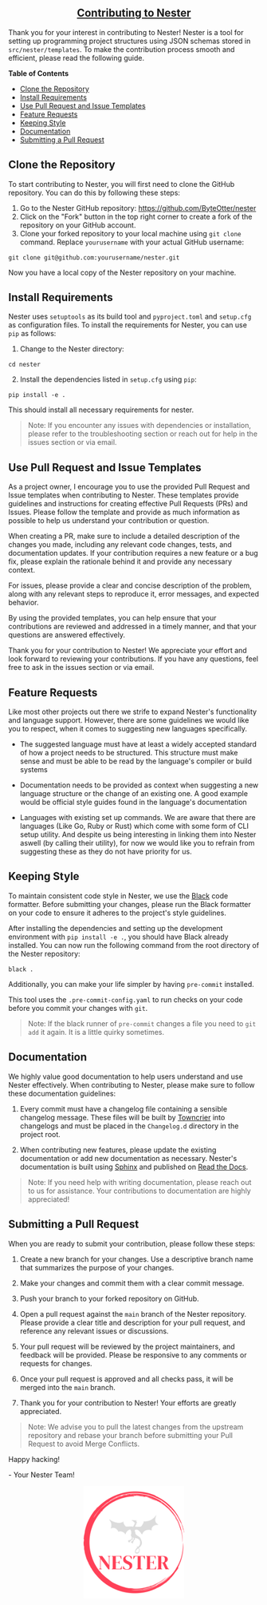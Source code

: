 <h2 align="center" style="text-decoration:underline">Contributing to Nester</h2>

Thank you for your interest in contributing to Nester! Nester is a tool for setting up programming project structures using JSON schemas stored in `src/nester/templates`. To make the contribution process smooth and efficient, please read the following guide.

**Table of Contents**
- [Clone the Repository](#clone-the-repository)
- [Install Requirements](#install-requirements)
- [Use Pull Request and Issue Templates](#use-pull-request-and-issue-templates)
- [Feature Requests](#feature-requests)
- [Keeping Style](#keeping-style)
- [Documentation](#documentation)
- [Submitting a Pull Request](#submitting-a-pull-request)


## Clone the Repository

To start contributing to Nester, you will first need to clone the GitHub repository. You can do this by following these steps:

1. Go to the Nester GitHub repository: https://github.com/ByteOtter/nester
2. Click on the "Fork" button in the top right corner to create a fork of the repository on your GitHub account.
3. Clone your forked repository to your local machine using `git clone` command. Replace `yourusername` with your actual GitHub username:

```shell
git clone git@github.com:yourusername/nester.git
```

Now you have a local copy of the Nester repository on your machine.

## Install Requirements

Nester uses `setuptools` as its build tool and `pyproject.toml` and `setup.cfg` as configuration files. To install the requirements for Nester, you can use `pip` as follows:

1. Change to the Nester directory:

```shell
cd nester
```

2. Install the dependencies listed in `setup.cfg` using `pip`:

```shell
pip install -e .
```

This should install all necessary requirements for nester.

>Note: If you encounter any issues with dependencies or installation, please refer to the troubleshooting section or reach out for help in the issues section or via email.

## Use Pull Request and Issue Templates

As a project owner, I encourage you to use the provided Pull Request and Issue templates when contributing to Nester. These templates provide guidelines and instructions for creating effective Pull Requests (PRs) and Issues. Please follow the template and provide as much information as possible to help us understand your contribution or question.

When creating a PR, make sure to include a detailed description of the changes you made, including any relevant code changes, tests, and documentation updates. If your contribution requires a new feature or a bug fix, please explain the rationale behind it and provide any necessary context.

For issues, please provide a clear and concise description of the problem, along with any relevant steps to reproduce it, error messages, and expected behavior.

By using the provided templates, you can help ensure that your contributions are reviewed and addressed in a timely manner, and that your questions are answered effectively.

Thank you for your contribution to Nester! We appreciate your effort and look forward to reviewing your contributions. If you have any questions, feel free to ask in the issues section or via email.

## Feature Requests

Like most other projects out there we strife to expand Nester's functionality and language support. However, there are some guidelines we would like you to respect, when it comes to suggesting new languages specifically.

- The suggested language must have at least a widely accepted standard of how a project needs to be structured. This structure must make sense and must be able to be read by the language's compiler or build systems

- Documentation needs to be provided as context when suggesting a new language structure or the change of an existing one. A good example would be official style guides found in the language's documentation

- Languages with existing set up commands. We are aware that there are languages (Like Go, Ruby or Rust) which come with some form of CLI setup utility. And despite us being interesting in linking them into Nester aswell (by calling their utility), for now we would like you to refrain from suggesting these as they do not have priority for us.

## Keeping Style

To maintain consistent code style in Nester, we use the [Black](https://black.readthedocs.io/en/stable/) code formatter. Before submitting your changes, please run the Black formatter on your code to ensure it adheres to the project's style guidelines.

After installing the dependencies and setting up the development environment with `pip install -e .`, you should have Black already installed. You can now run the following command from the root directory of the Nester repository:

```shell
black .
```


Additionally, you can make your life simpler by having `pre-commit` installed.

This tool uses the `.pre-commit-config.yaml` to run checks on your code before you commit your changes with `git`.

>Note: If the black runner of `pre-commit` changes a file you need to `git add` it again. It is a little quirky sometimes.

## Documentation

We highly value good documentation to help users understand and use Nester effectively. When contributing to Nester, please make sure to follow these documentation guidelines:

1. Every commit must have a changelog file containing a sensible changelog message. These files will be built by [Towncrier](https://towncrier.readthedocs.io/en/latest/) into changelogs and must be placed in the `Changelog.d` directory in the project root.

2. When contributing new features, please update the existing documentation or add new documentation as necessary. Nester's documentation is built using [Sphinx](https://www.sphinx-doc.org/en/master/) and published on [Read the Docs](https://readthedocs.org/).

> Note: If you need help with writing documentation, please reach out to us for assistance. Your contributions to documentation are highly appreciated!
## Submitting a Pull Request

When you are ready to submit your contribution, please follow these steps:

1. Create a new branch for your changes. Use a descriptive branch name that summarizes the purpose of your changes.

2. Make your changes and commit them with a clear commit message.

3. Push your branch to your forked repository on GitHub.

4. Open a pull request against the `main` branch of the Nester repository. Please provide a clear title and description for your pull request, and reference any relevant issues or discussions.

5. Your pull request will be reviewed by the project maintainers, and feedback will be provided. Please be responsive to any comments or requests for changes.

6. Once your pull request is approved and all checks pass, it will be merged into the `main` branch.

7. Thank you for your contribution to Nester! Your efforts are greatly appreciated.

> Note: We advise you to pull the latest changes from the upstream repository and rebase your branch before submitting your Pull Request to avoid Merge Conflicts.

Happy hacking!

\- Your Nester Team!

<p align="center">
<img
    style="display: block;
           margin-left: auto;
           margin-right: auto;
           width:40%"
    src="./index_logo.png"
    alt="Our logo">
</img>
</p>
